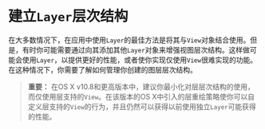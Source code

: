 # 建立`Layer`层次结构

在大多数情况下，在应用中使用`Layer`的最佳方法是将其与`View`对象结合使用。但是，有时你可能需要通过向其添加其他`Layer`对象来增强视图层次结构。这样做可能会使用`Layer`，以提供更好的性能，或者使你实现仅使用`View`很难实现的功能。在这种情况下，你需要了解如何管理你创建的图层层次结构。

> **重要：** 在OS X v10.8和更高版本中，建议你最小化对层层次结构的使用，而仅使用层支持的`View`。在该版本的OS X中引入的层重绘策略使你可以自定义层支持的`View`的行为，并且仍然可以获得以前使用独立`Layer`可能获得的性能。